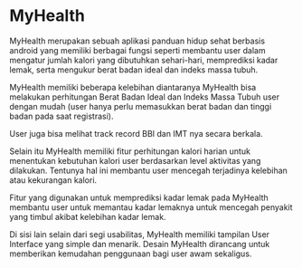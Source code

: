 # MyHealth

MyHealth merupakan sebuah aplikasi panduan hidup sehat berbasis android yang memiliki berbagai fungsi seperti membantu user dalam mengatur jumlah kalori yang dibutuhkan sehari-hari, memprediksi kadar lemak, serta mengukur berat badan ideal dan indeks massa tubuh. 

MyHealth memiliki beberapa kelebihan diantaranya MyHealth bisa melakukan perhitungan Berat Badan Ideal dan Indeks Massa Tubuh user dengan mudah (user hanya perlu memasukkan berat badan dan tinggi badan pada saat registrasi). 

User juga bisa melihat track record BBI dan IMT nya secara berkala. 

Selain itu MyHealth memiliki fitur perhitungan kalori harian untuk menentukan kebutuhan kalori user berdasarkan level aktivitas yang dilakukan. Tentunya hal ini membantu user mencegah terjadinya kelebihan atau kekurangan kalori. 

Fitur yang digunakan untuk memprediksi kadar lemak pada MyHealth membantu user untuk memantau kadar lemaknya untuk mencegah penyakit yang timbul akibat kelebihan kadar lemak.

Di sisi lain selain dari segi usabilitas, MyHealth memiliki tampilan User Interface yang simple dan menarik. Desain MyHealth dirancang untuk memberikan kemudahan penggunaan bagi user awam sekaligus.

